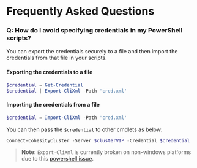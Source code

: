 # Frequently Asked Questions

### Q: How do I avoid specifying credentials in my PowerShell scripts?
You can export the credentials securely to a file and then import the credentials from that file in your scripts.
#### Exporting the credentials to a file
```powershell
$credential = Get-Credential
$credential | Export-CliXml -Path 'cred.xml'
```
#### Importing the credentials from a file
```powershell
$credential = Import-CliXml -Path 'cred.xml'
```
You can then pass the `$credential` to other cmdlets as below:
```powershell
Connect-CohesityCluster -Server $clusterVIP -Credential $credential
```
> **Note:** `Export-CliXml` is currently broken on non-windows platforms due to this [powershell issue](https://github.com/PowerShell/PowerShell/issues/2059).
